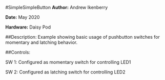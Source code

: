 #SimpleSimpleButton
**Author:** Andrew Ikenberry

**Date:** May 2020

**Hardware:** Daisy Pod

##Description:
Example showing basic usage of pushbutton switches for momentary and latching behavior.

##Controls:

SW 1: Configured as momentary switch for controlling LED1

SW 2: Configured as latching switch for controlling LED2